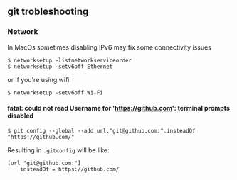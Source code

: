 ## git trobleshooting

### Network

In MacOs sometimes disabling IPv6 may fix some connectivity issues

    $ networksetup -listnetworkserviceorder
    $ networksetup -setv6off Ethernet

or if you're using wifi

    $ networksetup -setv6off Wi-Fi

#### fatal: could not read Username for 'https://github.com': terminal prompts disabled

    $ git config --global --add url."git@github.com:".insteadOf "https://github.com/"

Resulting in `.gitconfig` will be like:

```
[url "git@github.com:"]
    insteadOf = https://github.com/
```

